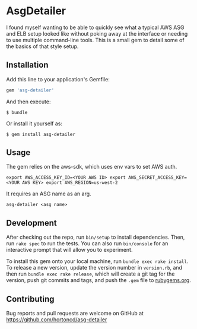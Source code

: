 # AsgDetailer

I found myself wanting to be able to quickly see what a typical AWS ASG and ELB setup looked like without poking away at the interface or needing to use multiple command-line tools.  This is a small gem to detail some of the basics of that style setup.

## Installation

Add this line to your application's Gemfile:

```ruby
gem 'asg-detailer'
```

And then execute:

    $ bundle

Or install it yourself as:

    $ gem install asg-detailer

## Usage

The gem relies on the aws-sdk, which uses env vars to set AWS auth.

`
export AWS_ACCESS_KEY_ID=<YOUR AWS ID>
export AWS_SECRET_ACCESS_KEY=<YOUR AWS KEY>
export AWS_REGION=us-west-2
`

It requires an ASG name as an arg.

`asg-detailer <asg name>`

## Development

After checking out the repo, run `bin/setup` to install dependencies. Then, run `rake spec` to run the tests. You can also run `bin/console` for an interactive prompt that will allow you to experiment.

To install this gem onto your local machine, run `bundle exec rake install`. To release a new version, update the version number in `version.rb`, and then run `bundle exec rake release`, which will create a git tag for the version, push git commits and tags, and push the `.gem` file to [rubygems.org](https://rubygems.org).

## Contributing

Bug reports and pull requests are welcome on GitHub at https://github.com/hortoncd/asg-detailer
